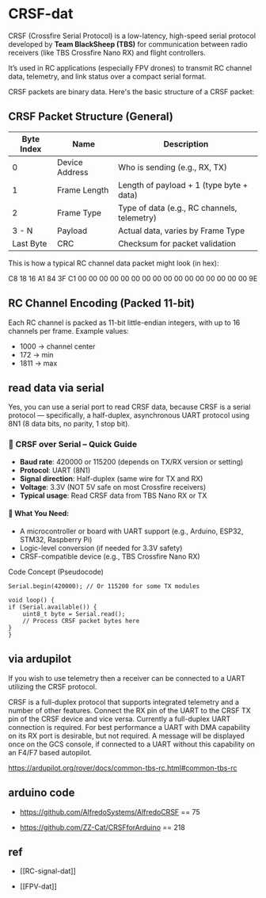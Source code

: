 
# CRSF-dat

CRSF (Crossfire Serial Protocol) is a low-latency, high-speed serial protocol developed by **Team BlackSheep (TBS)** for communication between radio receivers (like TBS Crossfire Nano RX) and flight controllers.

It’s used in RC applications (especially FPV drones) to transmit RC channel data, telemetry, and link status over a compact serial format.

CRSF packets are binary data. Here's the basic structure of a CRSF packet:






## CRSF Packet Structure (General)

| Byte Index | Name           | Description                                 |
|------------|----------------|---------------------------------------------|
| 0          | Device Address | Who is sending (e.g., RX, TX)               |
| 1          | Frame Length   | Length of payload + 1 (type byte + data)    |
| 2          | Frame Type     | Type of data (e.g., RC channels, telemetry) |
| 3 - N      | Payload        | Actual data, varies by Frame Type           |
| Last Byte  | CRC            | Checksum for packet validation              |


This is how a typical RC channel data packet might look (in hex):

C8 18 16 A1 84 3F C1 00 00 00 00 00 00 00 00 00 00 00 00 00 00 00 00 9E






## RC Channel Encoding (Packed 11-bit)

Each RC channel is packed as 11-bit little-endian integers, with up to 16 channels per frame. Example values:

- 1000 → channel center
- 172 → min
- 1811 → max

## read data via serial 

Yes, you can use a serial port to read CRSF data, because CRSF is a serial protocol — specifically, a half-duplex, asynchronous UART protocol using 8N1 (8 data bits, no parity, 1 stop bit).

### 📡 CRSF over Serial – Quick Guide

- **Baud rate**: 420000 or 115200 (depends on TX/RX version or setting)
- **Protocol**: UART (8N1)
- **Signal direction**: Half-duplex (same wire for TX and RX)
- **Voltage**: 3.3V (NOT 5V safe on most Crossfire receivers)
- **Typical usage**: Read CRSF data from TBS Nano RX or TX

#### 🧰 What You Need:
- A microcontroller or board with UART support (e.g., Arduino, ESP32, STM32, Raspberry Pi)
- Logic-level conversion (if needed for 3.3V safety)
- CRSF-compatible device (e.g., TBS Crossfire Nano RX)

Code Concept (Pseudocode)


    Serial.begin(420000); // Or 115200 for some TX modules

    void loop() {
    if (Serial.available()) {
        uint8_t byte = Serial.read();
        // Process CRSF packet bytes here
    }
    }



## via ardupilot 

If you wish to use telemetry then a receiver can be connected to a UART utilizing the CRSF protocol.

CRSF is a full-duplex protocol that supports integrated telemetry and a number of other features. Connect the RX pin of the UART to the CRSF TX pin of the CRSF device and vice versa. Currently a full-duplex UART connection is required. For best performance a UART with DMA capability on its RX port is desirable, but not required. A message will be displayed once on the GCS console, if connected to a UART without this capability on an F4/F7 based autopilot.

https://ardupilot.org/rover/docs/common-tbs-rc.html#common-tbs-rc




## arduino code 

- https://github.com/AlfredoSystems/AlfredoCRSF == 75

- https://github.com/ZZ-Cat/CRSFforArduino == 218 





## ref 

- [[RC-signal-dat]]

- [[FPV-dat]]